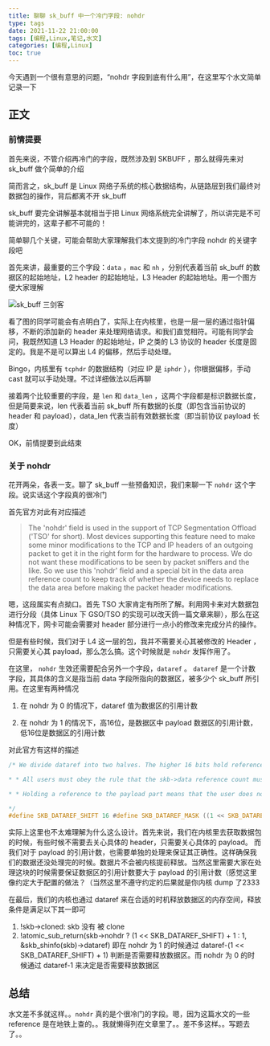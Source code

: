 ```yaml
---
title: 聊聊 sk_buff 中一个冷门字段: nohdr
type: tags
date: 2021-11-22 21:00:00
tags: [编程,Linux,笔记,水文]
categories: [编程,Linux]
toc: true
---
```


今天遇到一个很有意思的问题，“nohdr 字段到底有什么用”，在这里写个水文简单记录一下

<!--more-->

## 正文

### 前情提要

首先来说，不管介绍再冷门的字段，既然涉及到 SKBUFF ，那么就得先来对 sk_buff 做个简单的介绍

简而言之，sk_buff 是 Linux 网络子系统的核心数据结构，从链路层到我们最终对数据包的操作，背后都离不开 sk_buff 

sk_buff 要完全讲解基本就相当于把 Linux 网络系统完全讲解了，所以讲完是不可能讲完的，这辈子都不可能的！

简单聊几个关键，可能会帮助大家理解我们本文提到的冷门字段 nohdr 的关键字段吧

首先来讲，最重要的三个字段：`data` ，`mac` 和 `nh` ，分别代表着当前 sk_buff 的数据区的起始地址，L2 header 的起始地址，L3 Header 的起始地址。用一个图方便大家理解

![sk_buff 三剑客](https://user-images.githubusercontent.com/7054676/142876157-422a2115-15bb-4b9e-8ed7-9335c09b695f.png)

看了图的同学可能会有点明白了，实际上在内核里，也是一层一层的通过指针偏移，不断的添加新的 header 来处理网络请求。和我们直觉相符。可能有同学会问，我既然知道 L3 Header 的起始地址，IP 之类的 L3 协议的 header 长度是固定的。我是不是可以算出 L4 的偏移，然后手动处理。

Bingo，内核里有 `tcphdr` 的数据结构（对应 IP 是 `iphdr` ），你根据偏移，手动 cast 就可以手动处理。不过详细做法以后再聊

接着两个比较重要的字段，是 `len` 和 `data_len` ，这两个字段都是标识数据长度，但是简要来说，len 代表着当前 sk_buff 所有数据的长度（即包含当前协议的 header 和 payload），data_len 代表当前有效数据长度（即当前协议 payload 长度）

OK，前情提要到此结束

### 关于 nohdr

花开两朵，各表一支。聊了 sk_buff 一些预备知识，我们来聊一下 `nohdr` 这个字段。说实话这个字段真的很冷门

首先官方对此有对应描述

> The 'nohdr' field is used in the support of TCP Segmentation Offload ('TSO' for short). Most devices supporting this feature need to make some minor modifications to the TCP and IP headers of an outgoing packet to get it in the right form for the hardware to process. We do not want these modifications to be seen by packet sniffers and the like. So we use this 'nohdr' field and a special bit in the data area reference count to keep track of whether the device needs to replace the data area before making the packet header modifications.

嗯，这段属实有点拗口。首先 TSO 大家肯定有所所了解。利用网卡来对大数据包进行分段（具体 Linux 下 GSO/TSO 的实现可以改天鸽一篇文章来聊），那么在这种情况下，网卡可能会需要对 header 部分进行一点小的修改来完成分片的操作。

但是有些时候，我们对于 L4 这一层的包，我并不需要关心其被修改的 Header ，只需要关心其 payload，那么怎么搞。这个时候就是 `nohdr` 发挥作用了。

在这里， `nohdr` 生效还需要配合另外一个字段，`dataref` 。 `dataref` 是一个计数字段，其具体的含义是指当前 data 字段所指向的数据区，被多少个 sk_buff 所引用。在这里有两种情况

1. 在 nohdr 为 0 的情况下，dataref 值为数据区的引用计数

2. 在 nohdr 为 1 的情况下，高16位，是数据区中 payload 数据区的引用计数，低16位是数据区的引用计数

对此官方有这样的描述

```c
/* We divide dataref into two halves. The higher 16 bits hold references * to the payload part of skb->data. The lower 16 bits hold references to * the entire skb->data. It is up to the users of the skb to agree on * where the payload starts.

* * All users must obey the rule that the skb->data reference count must be * greater than or equal to the payload reference count.

* * Holding a reference to the payload part means that the user does not * care about modifications to the header part of skb->data.

*/ 
#define SKB_DATAREF_SHIFT 16 #define SKB_DATAREF_MASK ((1 << SKB_DATAREF_SHIFT) - 1)
```

实际上这里也不太难理解为什么这么设计。首先来说，我们在内核里去获取数据包的时候，有些时候不需要去关心具体的 header，只需要关心具体的 payload。 而我们对于 payload 的引用计数，也需要单独的处理来保证其正确性。这样确保我们的数据还没处理完的时候。数据片不会被内核提前释放。当然这里需要大家在处理这块的时候需要保证数据区的引用计数要大于 payload 的引用计数（感觉这里像约定大于配置的做法？（当然这里不遵守约定的后果就是你内核 dump 了2333

在最后，我们的内核也通过 dataref 来在合适的时机释放数据区的内存空间，释放条件是满足以下其一即可

1. !skb->cloned: skb 没有 被 clone
2. !atomic_sub_return(skb->nohdr ? (1 << SKB_DATAREF_SHIFT) + 1 : 1, &skb_shinfo(skb)->dataref) 即在 nohdr 为 1 的时候通过 dataref-(1 << SKB_DATAREF_SHIFT) + 1) 判断是否需要释放数据区。而 nohdr 为 0 的时候通过 dataref-1 来决定是否需要释放数据区

## 总结

水文差不多就这样。。`nohdr` 真的是个很冷门的字段。嗯，因为这篇水文的一些 reference 是在地铁上查的。。我就懒得列在文章里了。。差不多这样。。写题去了。。

